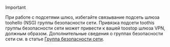 > [!IMPORTANT]
> При работе с подсетями шлюз, избегайте связывание подсеть шлюза toohello (NSG) группы безопасности сети. Привязка подсети toothis группы безопасности сети может привести к вашей toostop шлюза VPN, должным образом. Дополнительные сведения о группах безопасности сети см. в статье [Группа безопасности сети](../articles/virtual-network/virtual-networks-nsg.md).
> 
> 

